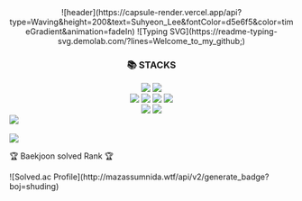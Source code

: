 <div align="center">
![header](https://capsule-render.vercel.app/api?type=Waving&height=200&text=Suhyeon_Lee&fontColor=d5e6f5&color=timeGradient&animation=fadeIn)
![Typing SVG](https://readme-typing-svg.demolab.com/?lines=Welcome_to_my_github;)
</div>


<div align=center><h3>📚 STACKS</h3></div>
<div align=center>
    <img src="https://img.shields.io/badge/Python-3776AB?style=for-the-badge&logo=Python&logoColor=white">
    <img src="https://img.shields.io/badge/java-007396?style=for-the-badge&logo=java&logoColor=white"> 
<br/>
    <img src="https://img.shields.io/badge/html5-E34F26?style=for-the-badge&logo=html5&logoColor=white">
    <img src="https://img.shields.io/badge/css-1572B6?style=for-the-badge&logo=css3&logoColor=white"> 
    <img src="https://img.shields.io/badge/JavaScript-F7DF1E?style=for-the-badge&logo=javascript&logoColor=white">
    <img src="https://img.shields.io/badge/react-61DAFB?style=for-the-badge&logo=react&logoColor=white">
<br/>
    <img src="https://img.shields.io/badge/typeScript-3178C6?style=for-the-badge&logo=typescript&logoColor=white">
    <img src="https://img.shields.io/badge/next.js-8D5A9E?style=for-the-badge&logo=next.js&logoColor=white">
</div>

<div>
<img src="https://github-readme-stats.vercel.app/api/top-langs/?username=shuding0307&layout=compact&theme=transparent"><br><br>
<img src="https://github-readme-stats.vercel.app/api?username=shuding0307&show_icons=true&theme=transparent">
</div>

<p>🏆 Baekjoon solved Rank 🏆</p>
![Solved.ac Profile](http://mazassumnida.wtf/api/v2/generate_badge?boj=shuding)







<!--
**shuding0307/shuding0307** is a ✨ _special_ ✨ repository because its `README.md` (this file) appears on your GitHub profile.

Here are some ideas to get you started:

- 🔭 I’m currently working on ...
- 🌱 I’m currently learning ...
- 👯 I’m looking to collaborate on ...
- 🤔 I’m looking for help with ...
- 💬 Ask me about ...
- 📫 How to reach me: ...
- 😄 Pronouns: ...
- ⚡ Fun fact: ...
-->
